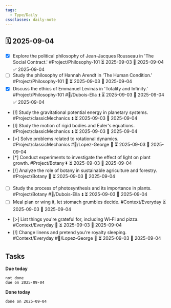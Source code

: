 ```yaml
---
tags:
  - Type/Daily
cssclasses: daily-note
---
```


## 🗓️ 2025-09-04

- [x] Explore the political philosophy of Jean-Jacques Rousseau in 'The Social Contract.' #Project/Philosophy-101 ⏳ 2025-09-03 📅 2025-09-04 ✅ 2025-09-04
- [ ] Study the philosophy of Hannah Arendt in 'The Human Condition.' #Project/Philosophy-101 🔼 ⏳ 2025-09-03 📅 2025-09-04
- [x] Discuss the ethics of Emmanuel Levinas in 'Totality and Infinity.' #Project/Philosophy-101 #👤/Dubois-Ella ⏫ ⏳ 2025-09-03 📅 2025-09-04 ✅ 2025-09-04
- [!] Study the gravitational potential energy in planetary systems. #Project/classicMechanics ⏫ ⏳ 2025-09-03 📅 2025-09-04
- [I] Study the motion of rigid bodies and Euler's equations. #Project/classicMechanics ⏫ ⏳ 2025-09-03 📅 2025-09-04
- [<] Solve problems related to rotational dynamics. #Project/classicMechanics #👤/Lopez-George 🔺 ⏳ 2025-09-03 📅 2025-09-04
- [*] Conduct experiments to investigate the effect of light on plant growth. #Project/Botany ⏬ ⏳ 2025-09-03 📅 2025-09-04
- [/] Analyze the role of botany in sustainable agriculture and forestry. #Project/Botany 🔽 ⏳ 2025-09-03 📅 2025-09-04
- [ ] Study the process of photosynthesis and its importance in plants. #Project/Botany #👤/Dubois-Ella ⏫ ⏳ 2025-09-03 📅 2025-09-04
- [ ] Meal plan or wing it, let stomach grumbles decide. #Context/Everyday ⏳ 2025-09-03 📅 2025-09-04
- [>] List things you're grateful for, including Wi-Fi and pizza. #Context/Everyday 🔼 ⏳ 2025-09-03 📅 2025-09-04
- [!] Change linens and pretend you're royalty sleeping. #Context/Everyday #👤/Lopez-George 🔺 ⏳ 2025-09-03 📅 2025-09-04

## Tasks

**Due today**

```tasks
not done
due on 2025-09-04
```

**Done today**

```tasks
done on 2025-09-04
```
            